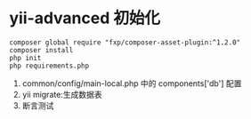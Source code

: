 # yii-advanced 初始化

```
composer global require "fxp/composer-asset-plugin:^1.2.0"
composer install
php init
php requirements.php
```

1. common/config/main-local.php 中的 components['db'] 配置
2. yii migrate:生成数据表
3. 断言测试
